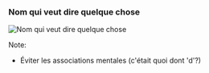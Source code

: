 ### Nom qui veut dire quelque chose  
![Nom qui veut dire quelque chose](https://github.com/RodgerLeblanc/CleanCodePresentation/raw/gh-pages/images/code/meaningfulNames.png)

Note:
- Éviter les associations mentales (c'était quoi dont 'd'?)
